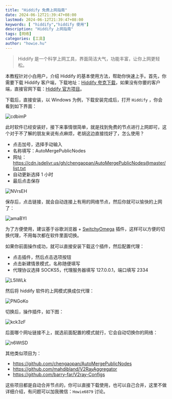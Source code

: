 ```yaml
---
title: "Hiddify 免费上网指南"
date: 2024-06-12T21:39:47+08:00
lastmod: 2024-06-12T21:39:47+08:00
keywords: [ "hiddify","hiddify 使用"]
description: "Hiddify 上网指南"
tags: [网络]
categories: [工具]
author: "howie.hu"
---
```


> Hiddify 是一个科学上网工具，界面简洁大气，功能丰富，让你上网更轻松。

本教程针对小白用户，介绍 Hiddify 的基本使用方法，帮助你快速上手。首先，你需要下载 Hiddify 客户端，下载地址：[Hiddify 夸克下载](https://pan.quark.cn/s/c1169d20287b)，如果没有你要的客户端，直接官网下载：[Hiddify 官方项目](https://github.com/hiddify/hiddify-next)。


下载后，直接安装，以 Windows 为例，下载安装完成后，打开 `Hiddify` ，你会看到如下界面：

![cdbimP](https://images-1252557999.file.myqcloud.com/uPic/cdbimP.png)

此时软件已经安装好，接下来事情很简单，就是找到免费的节点进行上网即可，这个对于不了解的朋友来说有点麻烦，老胡这边直接找好了，怎么使用？

- 点击加号，选择手动输入
- 名称填写：AutoMergePublicNodes
- 网址：https://cdn.jsdelivr.us/gh/chengaopan/AutoMergePublicNodes@master/list.txt
- 自动更新选择 1 小时
- 最后点击保存

![NVrsEH](https://images-1252557999.file.myqcloud.com/uPic/NVrsEH.png)

保存后，点击链接，就会自动连接上有用的网络节点，然后你就可以愉快的上网了：

![amaBYI](https://images-1252557999.file.myqcloud.com/uPic/amaBYI.png)

为了方便使用，建议基于谷歌浏览器 + [SwitchyOmega](https://chromewebstore.google.com/detail/proxy-switchyomega/padekgcemlokbadohgkifijomclgjgif) 插件，这样可以方便的切换代理，不用每次都在软件里面切换。

如果你前面操作成功，就可以直接安装下载这个插件，然后配置代理：

- 点击插件，然后点击选项按钮
- 点击新建情景模式，名称随便填写
- 代理协议选择 SOCKS5，代理服务器填写 127.0.0.1，端口填写 2334

![L5IWLk](https://images-1252557999.file.myqcloud.com/uPic/L5IWLk.png)

然后将 hiddify 软件的上网模式换成仅代理：

![PNGoKo](https://images-1252557999.file.myqcloud.com/uPic/PNGoKo.png)

切换后，操作插件，如下图：

![kck3zF](https://images-1252557999.file.myqcloud.com/uPic/kck3zF.png)

后面哪个网址链接不上，就选前面配置的模式就行，它会自动切换你的网络：

![n6WtSD](https://images-1252557999.file.myqcloud.com/uPic/n6WtSD.png)

其他类似项目为：

- https://github.com/chengaopan/AutoMergePublicNodes
- https://github.com/mahdibland/V2RayAggregator
- https://github.com/barry-far/V2ray-Configs

这些项目都是自动合并节点的，你可以直接下载使用，也可以自己合并，这里不做详细介绍，有问题可以加我微信：`Howie6879` 讨论。

